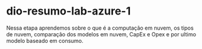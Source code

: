 # dio-resumo-lab-azure-1

Nessa etapa aprendemos sobre o que é a computação em nuvem, os tipos de nuvem, comparação dos modelos em nuvem, CapEx e Opex e por ultimo modelo baseado em consumo.

